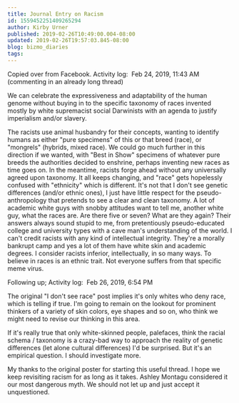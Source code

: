 ```yaml
---
title: Journal Entry on Racism
id: 1559452251409265294
author: Kirby Urner
published: 2019-02-26T10:49:00.004-08:00
updated: 2019-02-26T19:57:03.845-08:00
blog: bizmo_diaries
tags: 
---
```


Copied over from Facebook.
Activity log:  
Feb 24, 2019, 11:43 AM
(commenting in an already long thread)

We
 can celebrate the expressiveness and adaptability of the human genome 
without buying in to the specific taxonomy of races invented mostly by 
white supremacist social Darwinists with an agenda to justify 
imperialism and/or slavery.  

The racists use animal husbandry 
for their concepts, wanting to identify humans as either "pure 
specimens" of this or that breed (race), or "mongrels" (hybrids, mixed
 race).  We could go much further in this direction if we wanted, with 
"Best in Show" specimens of whatever pure breeds the authorities decided
 to enshrine, perhaps inventing new races as time goes on.   In 
the meantime, racists forge ahead without any universally agreed upon 
taxonomy.  It all keeps changing, and "race" gets hopelessly confused 
with "ethnicity" which is different.  It's not that I don't see genetic 
differences (and/or ethnic ones), I just have little respect for the 
pseudo-anthropology that pretends to see a clear and clean taxonomy. A 
lot of academic white guys with snobby attitudes want to tell me, 
another white guy, what the races are.  Are there five or seven?  What 
are they again?    Their answers always sound stupid to me, from
 pretentiously pseudo-educated college and university types with a cave 
man's understanding of the world.  I can't credit racists with any kind 
of intellectual integrity.  They're a morally bankrupt camp and yes a 
lot of them have white skin and academic degrees.  I consider racists 
inferior, intellectually, in so many ways.  To believe in races is an 
ethnic trait.  Not everyone suffers from that specific meme virus.

Following up;
Activity log:  
Feb 26, 2019, 6:54 PM

 The
 original "I don't see race" post implies it's only whites who deny 
race, which is telling if true.  I'm going to remain on the lookout for 
prominent thinkers of a variety of skin colors, eye shapes and so on, 
who think we might need to revise our thinking in this area.  

If
 it's really true that only white-skinned people, palefaces, think the 
racial schema / taxonomy is a crazy-bad way to approach the reality of 
genetic differences (let alone cultural differences) I'd be surprised. 
But it's an empirical question. I should investigate more. 

My
 thanks to the original poster for starting this useful thread. I hope 
we keep revisiting racism for as long as it takes. Ashley Montagu 
considered it our most dangerous myth. We should not let up and just 
accept it unquestioned.

[](https://blogger.googleusercontent.com/img/b/R29vZ2xl/AVvXsEhoCCoRTqy5VBdSOVBf1rOIw1pZYMXPPSD64_yuV1PwF_CFpGEVhyJj4tXMcULlvt8wtfeo-vsrUbbvIV0q1AP5BeVXhWNgueyu4sqBxQTRTRLPTXy8lljdTxnO0c3jfpLodmyB/s1600/race_on_facebook.jpg)